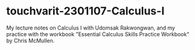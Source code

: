 # touchvarit-2301107-Calculus-I
My lecture notes on Calculus I with Udomsak Rakwongwan, and my practice with the workbook "Essential Calculus Skills Practice Workbook" by Chris McMullen.
